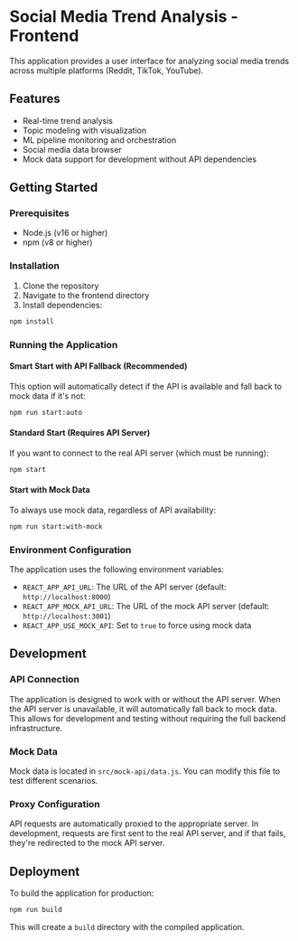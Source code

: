 # Social Media Trend Analysis - Frontend

This application provides a user interface for analyzing social media trends across multiple platforms (Reddit, TikTok, YouTube).

## Features

- Real-time trend analysis 
- Topic modeling with visualization
- ML pipeline monitoring and orchestration
- Social media data browser
- Mock data support for development without API dependencies

## Getting Started

### Prerequisites

- Node.js (v16 or higher)
- npm (v8 or higher)

### Installation

1. Clone the repository
2. Navigate to the frontend directory
3. Install dependencies:

```bash
npm install
```

### Running the Application

#### Smart Start with API Fallback (Recommended)

This option will automatically detect if the API is available and fall back to mock data if it's not:

```bash
npm run start:auto
```

#### Standard Start (Requires API Server)

If you want to connect to the real API server (which must be running):

```bash
npm start
```

#### Start with Mock Data

To always use mock data, regardless of API availability:

```bash
npm run start:with-mock
```

### Environment Configuration

The application uses the following environment variables:

- `REACT_APP_API_URL`: The URL of the API server (default: `http://localhost:8000`)
- `REACT_APP_MOCK_API_URL`: The URL of the mock API server (default: `http://localhost:3001`)
- `REACT_APP_USE_MOCK_API`: Set to `true` to force using mock data

## Development

### API Connection

The application is designed to work with or without the API server. When the API server is unavailable, it will automatically fall back to mock data. This allows for development and testing without requiring the full backend infrastructure.

### Mock Data

Mock data is located in `src/mock-api/data.js`. You can modify this file to test different scenarios.

### Proxy Configuration

API requests are automatically proxied to the appropriate server. In development, requests are first sent to the real API server, and if that fails, they're redirected to the mock API server.

## Deployment

To build the application for production:

```bash
npm run build
```

This will create a `build` directory with the compiled application. 